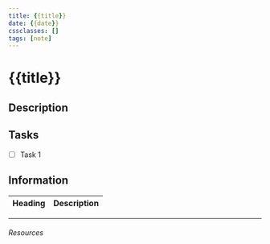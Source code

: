 ```yaml
---
title: {{title}}
date: {{date}}
cssclasses: []
tags: [note]
---
```


# {{title}}

## Description


## Tasks

- [ ] Task 1

## Information

Heading          | Description
---------------- | -----------------

---

###### Resources
